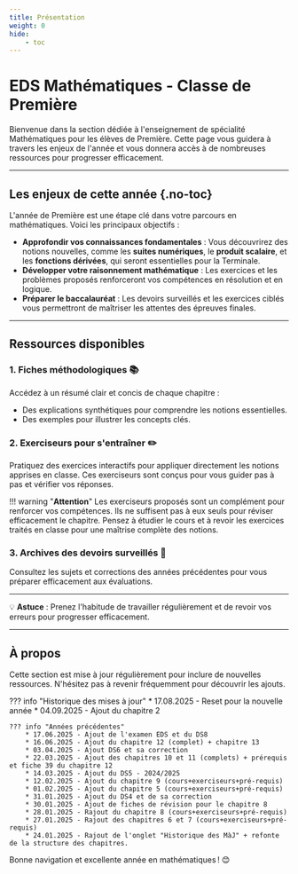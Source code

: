 ```yaml
---
title: Présentation
weight: 0
hide: 
    - toc
---
```


# EDS Mathématiques - Classe de Première

Bienvenue dans la section dédiée à l'enseignement de spécialité Mathématiques pour les élèves de Première. Cette page vous guidera à travers les enjeux de l'année et vous donnera accès à de nombreuses ressources pour progresser efficacement.

---

## Les enjeux de cette année {.no-toc}

L'année de Première est une étape clé dans votre parcours en mathématiques. Voici les principaux objectifs :

- **Approfondir vos connaissances fondamentales** : Vous découvrirez des notions nouvelles, comme les **suites numériques**, le **produit scalaire**, et les **fonctions dérivées**, qui seront essentielles pour la Terminale.
- **Développer votre raisonnement mathématique** : Les exercices et les problèmes proposés renforceront vos compétences en résolution et en logique.
- **Préparer le baccalauréat** : Les devoirs surveillés et les exercices ciblés vous permettront de maîtriser les attentes des épreuves finales.

---

## Ressources disponibles

### 1. **Fiches méthodologiques 📚**
Accédez à un résumé clair et concis de chaque chapitre :

* Des explications synthétiques pour comprendre les notions essentielles.
* Des exemples pour illustrer les concepts clés.

### 2. **Exerciseurs pour s'entraîner ✏️**
Pratiquez des exercices interactifs pour appliquer directement les notions apprises en classe. Ces exerciseurs sont conçus pour vous guider pas à pas et vérifier vos réponses.

!!! warning "**Attention**" 
    Les exerciseurs proposés sont un complément pour renforcer vos compétences. Ils ne suffisent pas à eux seuls pour réviser efficacement le chapitre. Pensez à étudier le cours et à revoir les exercices traités en classe pour une maîtrise complète des notions.

### 3. **Archives des devoirs surveillés 📄**
Consultez les sujets et corrections des années précédentes pour vous préparer efficacement aux évaluations.

---

💡 **Astuce** : Prenez l'habitude de travailler régulièrement et de revoir vos erreurs pour progresser efficacement.

---

## À propos
Cette section est mise à jour régulièrement pour inclure de nouvelles ressources. N'hésitez pas à revenir fréquemment pour découvrir les ajouts.

??? info "Historique des mises à jour"
    * 17.08.2025 - Reset pour la nouvelle année
    * 04.09.2025 - Ajout du chapitre 2

    ??? info "Années précédentes"
        * 17.06.2025 - Ajout de l'examen EDS et du DS8
        * 16.06.2025 - Ajout du chapitre 12 (complet) + chapitre 13
        * 03.04.2025 - Ajout DS6 et sa correction
        * 22.03.2025 - Ajout des chapitres 10 et 11 (complets) + prérequis et fiche 39 du chapitre 12
        * 14.03.2025 - Ajout du DS5 - 2024/2025
        * 12.02.2025 - Ajout du chapitre 9 (cours+exerciseurs+pré-requis)
        * 01.02.2025 - Ajout du chapitre 5 (cours+exerciseurs+pré-requis)
        * 31.01.2025 - Ajout du DS4 et de sa correction
        * 30.01.2025 - Ajout de fiches de révision pour le chapitre 8
        * 28.01.2025 - Rajout du chapitre 8 (cours+exerciseurs+pré-requis)
        * 27.01.2025 - Rajout des chapitres 6 et 7 (cours+exerciseurs+pré-requis)
        * 24.01.2025 - Rajout de l'onglet "Historique des MàJ" + refonte de la structure des chapitres.



Bonne navigation et excellente année en mathématiques ! 😊